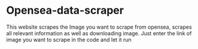 # Opensea-data-scraper
This website scrapes the Image you want to scrape from opensea, scrapes all relevant information as well as downloading image. Just enter the link of image you want to scrape in the code and let it run
